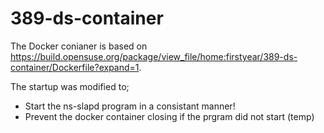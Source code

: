 # 389-ds-container
The Docker conianer is based on https://build.opensuse.org/package/view_file/home:firstyear/389-ds-container/Dockerfile?expand=1.

The startup was modified to;
* Start the ns-slapd program in a consistant manner!
* Prevent the docker container closing if the prgram did not start (temp)


 
